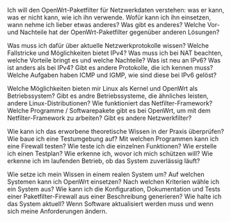 
Ich will den OpenWrt-Paketfilter für Netzwerkdaten verstehen: was er kann,
was er nicht kann, wie ich ihn verwende.
Wofür kann ich ihn einsetzen, wann nehme ich lieber etwas anderes?
Was gibt es anderes?
Welche Vor- und Nachteile hat der OpenWrt-Paketfilter gegenüber anderen
Lösungen?

Was muss ich dafür über aktuelle Netzwerkprotokolle wissen?
Welche Fallstricke und Möglichkeiten bietet IPv4?
Was muss ich bei NAT beachten, welche Vorteile bringt es und welche
Nachteile?
Was ist neu an IPv6?
Was ist anders als bei IPv4?
Gibt es andere Protokolle, die ich kennen muss?
Welche Aufgaben haben ICMP und IGMP, wie sind diese bei IPv6 gelöst?

Welche Möglichkeiten bieten mir Linux als Kernel und OpenWrt als
Betriebssystem?
Gibt es andre Betriebssysteme, die ähnliches leisten, andere
Linux-Distributionen?
Wie funktioniert das Netfilter-Framework?
Welche Programme / Softwarepakete gibt es bei OpenWrt, um mit dem
Netfilter-Framework zu arbeiten?
Gibt es andere Netzwerkfilter?

Wie kann ich das erworbene theoretische Wissen in der Praxis überprüfen?
Wie baue ich eine Testumgebung auf?
Mit welchen Programmen kann ich eine Firewall testen?
Wie teste ich die einzelnen Funktionen?
Wie erstelle ich einen Testplan?
Wie erkenne ich, wovor ich mich schützen will?
Wie erkenne ich im laufenden Betrieb, ob das System zuverlässig läuft?

Wie setze ich mein Wissen in einem realen System um?
Auf welchen Systemen kann ich OpenWrt einsetzen?
Nach welchen Kriterien wähle ich ein System aus?
Wie kann ich die Konfiguration, Dokumentation und Tests einer
Paketfilter-Firewall aus einer Beschreibung generieren?
Wie halte ich das System aktuell?
Wenn Software aktualisiert werden muss und wenn sich meine Anforderungen
ändern.

